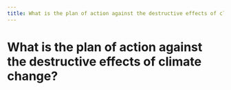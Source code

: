 ```yaml
---
title: What is the plan of action against the destructive effects of climate change?
---
```


# What is the plan of action against the destructive effects of climate change?
